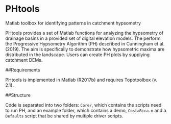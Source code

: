 # PHtools
Matlab toolbox for identifying patterns in catchment hypsometry 

PHtools provides a set of Matlab functions for analyzing the hypsometry of drainage basins in a provided set of digital elevation models. The perform the Progressive Hypsometry Algorithm (PH) described in Cunningham et al. (2019). The aim is specifically to demonstrate how hypsometric maxima are distributed in the landscape. Users can create PH plots by supplying catchment DEMs.

##Requirements

PHtools is implemented in Matlab (R2017b) and requires Topotoolbox (v. 2.1).

##Structure

Code is separated into two folders: `Core/`, which contains the scripts need to run PH, and an example folder, which contains a demo, `CostaRica.m` and a `Defaults` script that be shared by multiple driver scripts.
